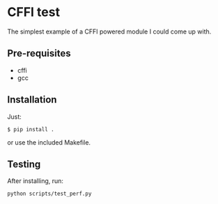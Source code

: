 CFFI test
=========
The simplest example of a CFFI powered module I could come up with.

Pre-requisites
--------------
 - cffi
 - gcc

Installation
------------
Just:

    $ pip install .

or use the included Makefile.

Testing
-------
After installing, run:

    python scripts/test_perf.py

